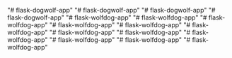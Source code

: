 "# flask-dogwolf-app" 
"# flask-dogwolf-app" 
"# flask-dogwolf-app" 
"# flask-dogwolf-app" 
"# flask-wolfdog-app" 
"# flask-wolfdog-app" 
"# flask-wolfdog-app" 
"# flask-wolfdog-app" 
"# flask-wolfdog-app" 
"# flask-wolfdog-app" 
"# flask-wolfdog-app" 
"# flask-wolfdog-app" 
"# flask-wolfdog-app" 
"# flask-wolfdog-app" 
"# flask-wolfdog-app" 
"# flask-wolfdog-app" 
